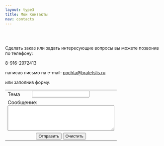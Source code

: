 ```yaml
---
layout: type3
title: Мои Контакты
nav: contacts
---
```

<br><br>

Сделать заказ или задать интересующие вопросы вы можете позвонив по телефону:

8-916-2972413 

написав письмо на e-mail: pochta@bratetslis.ru

или заполнив форму:

<form action="send.php" method=post>
<table border=0>
<tr><td>Тема</td><td>
<input type=text name="sub" cols=40>
</td></tr>
<tr>
<td colspan=2>
Сообщение: <br><textarea name="mes" cols=40 rows=5></textarea></td></tr>
<tr>
<td colspan=2 align=center><input type=submit value="Отправить"> <input type=reset value="Очистить"></td></tr>
</table></form> 


